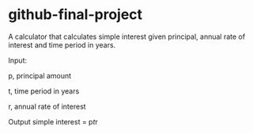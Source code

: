 # github-final-project

A calculator that calculates simple interest given principal, annual rate of interest and time period in years.


Input:

   p, principal amount
   
   t, time period in years
   
   r, annual rate of interest


Output
   simple interest = p*t*r
